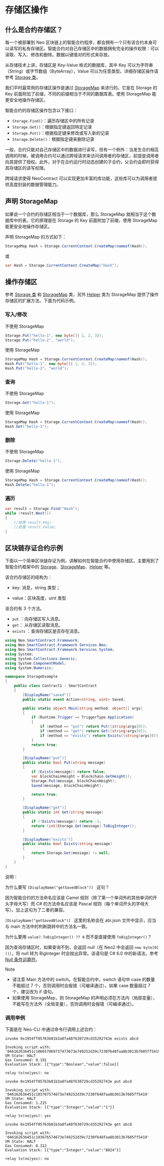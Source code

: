 # 存储区操作

## 什么是合约存储区？

每一个被部署到 Neo 区块链上的智能合约程序，都会拥有一个只有该合约本身可以读写的私有存储区。智能合约对自己存储区中的数据拥有完全的操作权限：可以读取、写入、修改和删除。数据以键值对的形式来存放。

从存储技术上讲，存储区是 Key-Value 格式的数据库，其中 Key 可以为字符串（String）或字节数组（ByteArray），Value 可以为任意类型。详细存储区操作请参考 [Storage 类](../reference/scapi/fw/dotnet/neo/Storage.md)。

我们平时最常用的存储区操作是通过 [StorageMap](../reference/scapi/fw/dotnet/neo/StorageMap.md) 来进行的。它是在 Storage 的 Key 前面附加了前缀，不同的前缀相当于不同的数据库表。使用 StorageMap 能更安全地操作存储区。

智能合约的存储区操作包含以下接口：

- `Storage.Find()`：遍历存储区中的所有记录
- `Storage.Get()`：根据指定键返回特定记录
- `Storage.Put()`：根据指定键来修改或写入新的记录
- `Storage.Delete()`：根据指定键来删除记录

一般，合约只能对自己存储区中的数据进行读写，但有一个例外：当发生合约相互调用的时候，被调用合约可以通过跨域请求来访问调用者的存储区，前提是调用者向其提供了授权。此外，对于在合约运行时动态创建的子合约，父合约会即时获得其存储区的读写权限。

跨域请求使得 NeoContract 可以实现更加丰富的库功能，这些库可以为调用者提供高度封装的数据管理能力。

## 声明 StorageMap

如果说一个合约的存储区相当于一个数据库，那么 StorageMap 就相当于这个数据库中的表。它的原理是在 Storage 的 Key 前面附加了前缀，使用 StorageMap 能更安全地操作存储区。

声明 StorageMap 的方式如下：

```c#
StorageMap Hash = Storage.CurrentContext.CreateMap(nameof(Hash));
```

或

```c#
var Hash = Storage.CurrentContext.CreateMap("Hash");
```

## 操作存储区

参考 [Storage 类](../reference/scapi/fw/dotnet/neo/Storage.md) 和 [StorageMap](../reference/scapi/fw/dotnet/neo/StorageMap.md) 类，另外 [Helper](../../reference/scapi/fw/dotnet/neo/Helper.md) 类为 StorageMap 提供了操作存储区的扩展方法。下面为代码示例。

### 写入/修改

不使用 StorageMap

```c#
Storage.Put("hello-1", new byte[]{ 1, 2, 3});
Storage.Put("hello-2", "world");
```

使用 StorageMap

```c#
StorageMap Hash = Storage.CurrentContext.CreateMap(nameof(Hash));
Hash.Put("hello-1", new byte[]{ 1, 2, 3});
Hash.Put("hello-2", "world");
```

### 查询

不使用 StorageMap

```c#
Storage.Get("hello-1");
```

使用 StorageMap

```c#
StorageMap Hash = Storage.CurrentContext.CreateMap(nameof(Hash));
Hash.Get("hello-1");
```

### 删除

不使用 StorageMap

```c#
Storage.Delete("hello-1");
```

使用 StorageMap

```c#
StorageMap Hash = Storage.CurrentContext.CreateMap(nameof(Hash));
Hash.Delete("hello-1");
```

### 遍历

```c#
var result = Storage.Find("Hash");
while (result.Next())
{
    //处理 result.Key;
    //处理 result.Value;
}
```

## 区块链存证合约示例

下面以一个简单区块链存证为例，讲解如何在智能合约中使用存储区。主要用到了智能合约框架中的 [Storage](../../reference/scapi/fw/dotnet/neo/Storage.md)、[StorageMap](../../reference/scapi/fw/dotnet/neo/StorageMap.md)、[Helper](../../reference/scapi/fw/dotnet/neo/Helper.md) 等。

该合约存储区的结构为：

- key: 消息，string 类型；

- value：区块高度，uint 类型


该合约有 3 个方法。

- `put` ：向存储区写入消息。
- `get`： 从存储区读取消息。
- `exists` ：查询存储区是否存在消息。

```c#
using Neo.SmartContract.Framework;
using Neo.SmartContract.Framework.Services.Neo;
using Neo.SmartContract.Framework.Services.System;
using System;
using System.Collections.Generic;
using System.ComponentModel;
using System.Numerics;

namespace StorageExample
{
    public class Contract1 : SmartContract
    {
        [DisplayName("saved")]
        public static event Action<string, uint> Saved;

        public static object Main(string method, object[] args)
        {
            if (Runtime.Trigger == TriggerType.Application)
            {
                if (method == "put") return Put((string)args[0]);
                if (method == "get") return Get((string)args[0]);
                if (method == "exists") return Exists((string)args[0]);
            }
            return true;
        }

        [DisplayName("put")]
        public static bool Put(string message)
        {
            if (Exists(message)) return false;
            var blockChainHeight = Blockchain.GetHeight();
            Storage.Put(message, blockChainHeight);
            Saved(message, blockChainHeight);

            return true;
        }

        [DisplayName("get")]
        public static int Get(string message)
        {
            if (!Exists(message)) return -1;
            return (int)Storage.Get(message).ToBigInteger();
        }

        [DisplayName("exists")]
        public static bool Exists(string message)
        {
            return Storage.Get(message) != null;
        }
    }
}
```

说明：

为什么要写 `[DisplayName("getSavedBlock")] ` 这句？

因为智能合约的方法命名应该是 Camel 规则（除了第一个单词外的其他单词的开头字母大写）而 C# 的方法命名应该是 Pascal 规则（每个单词开头的字母大写）。加上这句为了二者的兼容。 

`[DisplayName("getSavedBlock")] `  这里的名称会在 abi.json 文件中显示，应当与 main 方法中的判断跳转中的方法名一致。

为什么要用 `value?.ToBigInteger() ?? 0` 而不是直接使用 `ToBigInteger()`？

因为查询存储区时，如果查询不到，会返回 null（在 Neo2 中会返回 `new byte[0]()`），将 null 转为 BigInteger 时会抛出异常。该语句是 C# 6.0 中的新语法，参考 [Null 条件运算符](https://docs.microsoft.com/zh-cn/dotnet/csharp/whats-new/csharp-6#null-conditional-operators)。

> [!Note]
>
> - 请注意 Main 方法中的 switch。在智能合约中，switch 语句中 case 的数量不能超过 7 个，否则调用时会报错（可编译通过）。如果 case 数量超过 7 个，建议改为 if 语句。
> - 如果使用 StorageMap，则 StorageMap 的声明必须在方法内（局部变量），不能写在方法外（全局变量），否则调用时会报错（可编译通过）。

### 调用举例

下面是在 Neo-CLI 中通过命令行调用上述合约：

```
invoke 0x1954ff05763b01b3a8fa48f630729cd35292743e exists abcd
```

```
Invoking script with: '046162636451c106657869737473673e749252d39c7230f648faa8b3013b7605ff5419'
VM State: HALT
Gas Consumed: 0.191
Evaluation Stack: [{"type":"Boolean","value":false}]

relay tx(no|yes): no
```

```
invoke 0x1954ff05763b01b3a8fa48f630729cd35292743e put abcd
```

```
Invoking script with: '046162636451c103707574673e749252d39c7230f648faa8b3013b7605ff5419'
VM State: HALT
Gas Consumed: 1.215
Evaluation Stack: [{"type":"Integer","value":"1"}]

relay tx(no|yes): yes
```

```
invoke 0x1954ff05763b01b3a8fa48f630729cd35292743e get abcd
```

```
Invoking script with: '046162636451c103676574673e749252d39c7230f648faa8b3013b7605ff5419'
VM State: HALT
Gas Consumed: 0.312
Evaluation Stack: [{"type":"Integer","value":"8024"}]

relay tx(no|yes): no
```
